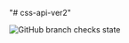"# css-api-ver2" 

![GitHub branch checks state](https://img.shields.io/github/checks-status/css-saler-system/css-api/develop?color=green&label=State)